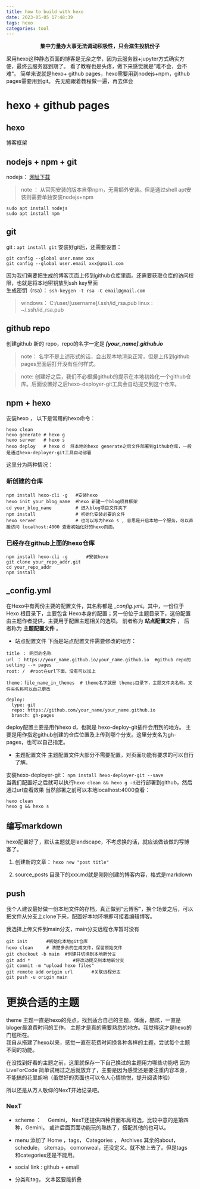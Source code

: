 ```yaml
---
title: how to build with hexo
date: 2023-05-05 17:48:39
tags: hexo
categories: tool
---
```


**<center>集中力量办大事无法调动积极性，只会滋生投机份子</center>**

采用hexo这种静态页面的博客是无奈之举，因为云服务器+jupyter方式确实方便，最终云服务器到期了。
看了教程也是头疼，做下来感觉就是”难不会，会不难“。
简单来说就是hexo+ github pages，hexo需要用到nodejs+npm，github pages需要用到git。
先无脑跟着教程做一遍，再去体会
# hexo + github pages

## hexo
博客框架

## nodejs + npm + git
nodejs： [网址下载](https://nodejs.org/en)
> note ： 从官网安装的版本自带npm，无需额外安装。但是通过shell apt安装则需要单独安装nodejs+npm

```shell
sudo apt install nodejs
sudo apt install npm
```

## git 
git : `apt install git` 
安装好git后，还需要设置：
```
git config --global user.name xxx
git config --global user.email xxx@gmail.com
```
因为我们需要把生成的博客页面上传到github仓库里面。还需要获取仓库的访问权限，也就是将本地密钥放到ssh key里面  
生成密钥（rsa）： 
``` ssh-keygen -t rsa -C email@gmail.com ```
> windows： C:/user/[username]/.ssh/id_rsa.pub
> linux : ~/.ssh/id_rsa.pub 

## github repo
创建github 新的 repo，repo的名字一定是 ***[your_name].github.io***
> note： 名字不是上述形式的话，会出现本地渲染正常，但是上传到github pages里面后打开没有任何样式。

> note: 创建好之后，我们不必根据github的提示在本地初始化一个github仓库。后面设置好之后hexo-deployer-git工具会自动提交到这个仓库。  

## npm + hexo 
安装hexo ， 以下是常用的hexo命令：
```
hexo clean  
hexo generate # hexo g  
hexo server   # hexo s  
hexo deploy   # hexo d  将本地的hexo generate之后文件部署到github仓库，一般是通过hexo-deployer-git工具自动部署
```

这里分为两种情况：
 ### 新创建的仓库
```shell
npm install hexo-cli -g	  #安装hexo
hexo init your_blog_name  #hexo 新建一个blog项目框架
cd your_blog_name         # 进入blog项目文件夹下
npm install               # 初始化安装必要的文件
hexo server               # 也可以写为hexo s , 意思是开启本地一个服务，可以直接访问 localhost:4000 查看初始化好的hexo页面。
```

 ### 已经存在github上面的hexo仓库
```shell
npm install hexo-cli -g		  #安装hexo
git clone your_repo_addr.git
cd your_repo_addr
npm install
``` 
## _config.yml
在Hexo中有两份主要的配置文件，其名称都是 *_config.yml*。其中，一份位于 Hexo 根目录下，主要包含 Hexo本身的配置；另一份位于主题目录下，这份配置由主题作者提供，主要用于配置主题相关的选项。  前者称为 **站点配置文件** ， 后者称为 **主题配置文件** 。

- 站点配置文件
下面是站点配置文件需要修改的地方：
```
title ： 网页的名称
url ： https://your_name.github.io/your_name.github.io  #github repo的setting --> pages 
root: /  #root在url下面，没有可以加上

theme：file_name_in_themes  # theme名字就是 themes目录下，主题文件夹名称。文件夹名称可以自己更改

deploy:
  type: git
  repo: https://github.com/your_name/your_name.github.io
  branch: gh-pages
```
deploy配置主要是用作hexo d，也就是 hexo-deploy-git插件会用到的地方。
主要是用作指定github创建的仓库位置及上传到哪个分支。这里分支名为gh-pages，也可以自己指定。

- 主题配置文件
主题配置文件大部分不需要配置，对页面功能有要求的可以自行了解。

安装hexo-deployer-git： `npm install hexo-deployer-git --save`  
当我们配置好之后就可以执行`hexo clean && hexo g -d`进行部署到github，然后通过url查看效果
当然部署之前可以本地localhost:4000查看：
```
hexo clean
hexo g && hexo s
```

## 编写markdown
hexo配置好了，默认主题就是landscape，不考虑换的话，就应该做该做的写博客了。
1. 创建新的文章： ` hexo new "post title" `

2. source\_posts 目录下的xxx.md就是刚刚创建的博客内容，格式是markdown

## push
我个人建议最好做一份本地文件的存档，真正做到“云博客”，换个场景之后，可以把文件从分支上clone下来，配置好本地环境即可接着编辑博客。

我选择上传文件到main分支，main分支远程仓库暂时没有
```shell
git init       #初始化本地git仓库
hexo clean     # 清楚多余的生成文件，保留原始文件
git checkout -b main  #创建并切换到本地新分支
git add * 				 #将改动提交到本地新分支
git commit -m "upload hexo files"
git remote add origin url       #关联远程分支
git push -u origin main
```

# 更换合适的主题
theme 主题一直是hexo的亮点。找到适合自己的主题，体面，酷炫，一直是bloger最浪费时间的工作。
主题才是真的需要熟悉的地方。我觉得这才是hexo的门槛所在。  
我自从搭建了hexo以来，感觉一直在花费时间换各种各样的主题，尝试每个主题不同的功能。  

在没找到好看的主题之前，这里就保存一下自己换过的主题用力哪些功能吧
因为LiveForCode 简单试用过之后就放弃了，主要是因为感觉还是要注重内容本身，不能搞的花里胡哨（虽然好的页面也可以令人心情愉悦，提升阅读体验）

所以还是从万人敬仰的NexT开始记录吧。

### NexT
- scheme ：　
Gemini， NexT还提供四种页面布局可选，比较中意的是第四种，Gemini。
或许后面页面功能玩的熟练了，搭配其他的也可以。
- menu
添加了 Home ，tags， Categories ， Archives
其余的about，schedule， sitemap， comonweal，还没定义。就不放上去了。但是tags 和categories还是不能用。

- social link : github + email

- 分类和tag， 文本区要能折叠